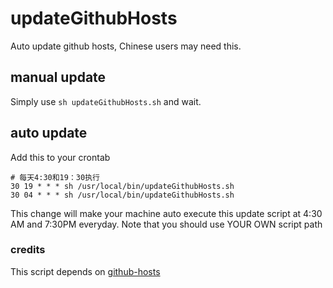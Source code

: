 # updateGithubHosts
Auto update github hosts, Chinese users may need this.


## manual update
Simply use `sh updateGithubHosts.sh` and wait.

## auto update
Add this to your crontab
```
# 每天4:30和19：30执行 
30 19 * * * sh /usr/local/bin/updateGithubHosts.sh
30 04 * * * sh /usr/local/bin/updateGithubHosts.sh
```
This change will make your machine auto execute this update script at 4:30 AM and 7:30PM everyday.
Note that you should use YOUR OWN script path

### credits
This script depends on [github-hosts](https://github.com/maxiaof/github-hosts) 
